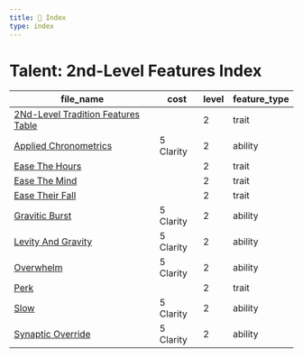 ```yaml
---
title: 📑 Index
type: index
---
```


# Talent: 2nd-Level Features Index

| file_name                                                                         | cost      | level | feature_type |
| --------------------------------------------------------------------------------- | --------- | ----- | ------------ |
| [2Nd-Level Tradition Features Table](../2Nd-Level%20Tradition%20Features%20Table) |           | 2     | trait        |
| [Applied Chronometrics](../Applied%20Chronometrics)                               | 5 Clarity | 2     | ability      |
| [Ease The Hours](../Ease%20The%20Hours)                                           |           | 2     | trait        |
| [Ease The Mind](../Ease%20The%20Mind)                                             |           | 2     | trait        |
| [Ease Their Fall](../Ease%20Their%20Fall)                                         |           | 2     | trait        |
| [Gravitic Burst](../Gravitic%20Burst)                                             | 5 Clarity | 2     | ability      |
| [Levity And Gravity](../Levity%20And%20Gravity)                                   | 5 Clarity | 2     | ability      |
| [Overwhelm](../Overwhelm)                                                         | 5 Clarity | 2     | ability      |
| [Perk](../Perk)                                                                   |           | 2     | trait        |
| [Slow](../Slow)                                                                   | 5 Clarity | 2     | ability      |
| [Synaptic Override](../Synaptic%20Override)                                       | 5 Clarity | 2     | ability      |
